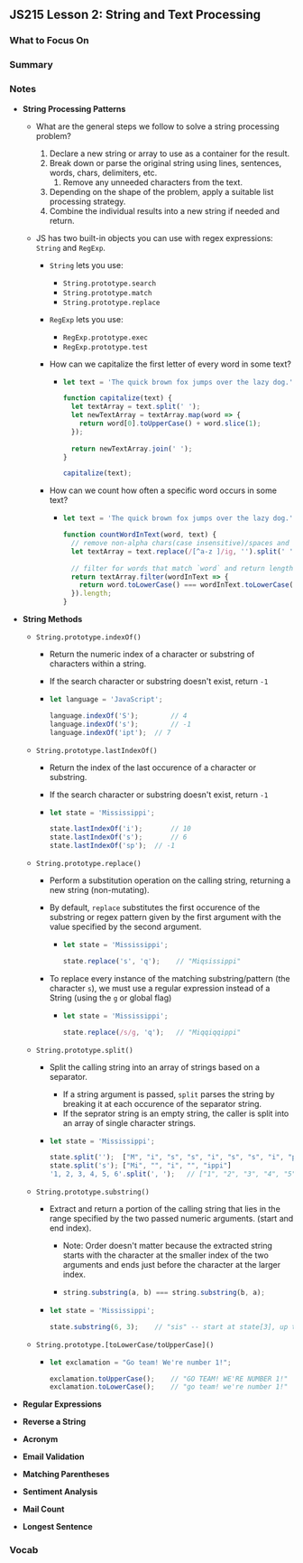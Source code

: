 ## JS215 Lesson 2: String and Text Processing



### What to Focus On

### Summary

### Notes

* **String Processing Patterns**

  * What are the general steps we follow to solve a string processing problem?

    1. Declare a new string or array to use as a container for the result.
    2. Break down or parse the original string using lines, sentences, words, chars, delimiters, etc.
       1. Remove any unneeded characters from the text.
    3. Depending on the shape of the problem, apply a suitable list processing strategy.
    4. Combine the individual results into a new string if needed and return.

  * JS has two built-in objects you can use with regex expressions: `String` and `RegExp`.

    * `String` lets you use:

      * `String.prototype.search`
      * `String.prototype.match`
      * `String.prototype.replace`

    * `RegExp` lets you use:

      * `RegExp.prototype.exec`
      * `RegExp.prototype.test`

    * How can we capitalize the first letter of every word in some text?

      * ```javascript
        let text = 'The quick brown fox jumps over the lazy dog.';
        
        function capitalize(text) {
          let textArray = text.split(' ');
          let newTextArray = textArray.map(word => {
            return word[0].toUpperCase() + word.slice(1);
          });
          
          return newTextArray.join(' ');
        }
        
        capitalize(text);
        ```

    * How can we count how often a specific word occurs in some text?

      * ```javascript
        let text = 'The quick brown fox jumps over the lazy dog.';
        
        function countWordInText(word, text) {
          // remove non-alpha chars(case insensitive)/spaces and split to an array
          let textArray = text.replace(/[^a-z ]/ig, '').split(' ');
          
          // filter for words that match `word` and return length of the array
          return textArray.filter(wordInText => {
            return word.toLowerCase() === wordInText.toLowerCase();
          }).length;
        }
        ```

* **String Methods**

  * `String.prototype.indexOf()`

    * Return the numeric index of a character or substring of characters within a string.

    * If the search character or substring doesn't exist, return `-1`

    * ```javascript
      let language = 'JavaScript';
      
      language.indexOf('S');		// 4
      language.indexOf('s');		// -1
      language.indexOf('ipt');	// 7
      ```

  * `String.prototype.lastIndexOf()`

    * Return the index of the last occurence of a character or substring.

    * If the search character or substring doesn't exist, return `-1`

    * ```javascript
      let state = 'Mississippi';
      
      state.lastIndexOf('i');		// 10
      state.lastIndexOf('s');		// 6
      state.lastIndexOf('sp');	// -1
      ```

  * `String.prototype.replace()`

    * Perform a substitution operation on the calling string, returning a new string (non-mutating).

    * By default, `replace` substitutes the first occurence of the substring or regex pattern given by the first argument with the value specified by the second argument.

      * ```javascript
        let state = 'Mississippi';
        
        state.replace('s', 'q');	// "Miqsissippi"
        ```

    * To replace every instance of the matching substring/pattern (the character `s`), we must use a regular expression instead of a String (using the `g` or global flag)

      * ```javascript
        let state = 'Mississippi';
        
        state.replace(/s/g, 'q');	// "Miqqiqqippi"
        ```

  * `String.prototype.split()`

    * Split the calling string into an array of strings based on a separator.

      * If a string argument is passed, `split` parses the string by breaking it at each occurence of the separator string.
      * If the seprator string is an empty string, the caller is split into an array of single character strings.

    * ```javascript
      let state = 'Mississippi';
      
      state.split('');	["M", "i", "s", "s", "i", "s", "s", "i", "p", "p", "i"]
      state.split('s');	["Mi", "", "i", "", "ippi"]
      '1, 2, 3, 4, 5, 6'.split(', ');	// ["1", "2", "3", "4", "5", "6"]
      ```

  * `String.prototype.substring()`

    * Extract and return a portion of the calling string that lies in the range specified by the two passed numeric arguments. (start and end index).

      * Note: Order doesn't matter because the extracted string starts with the character at the smaller index of the two arguments and ends just before the character at the larger index.

      * ```javascript
        string.substring(a, b) === string.substring(b, a);
        ```

    * ```javascript
      let state = 'Mississippi';
      
      state.substring(6, 3);	// "sis" -- start at state[3], up to (not incl.) state[6]
      ```

  * `String.prototype.[toLowerCase/toUpperCase]()`

    * ```javascript
      let exclamation = "Go team! We're number 1!";
      
      exclamation.toUpperCase();	// "GO TEAM! WE'RE NUMBER 1!"
      exclamation.toLowerCase();	// "go team! we're number 1!"
      ```

* **Regular Expressions**

* **Reverse a String**

* **Acronym**

* **Email Validation**

* **Matching Parentheses**

* **Sentiment Analysis**

* **Mail Count**

* **Longest Sentence**

### Vocab